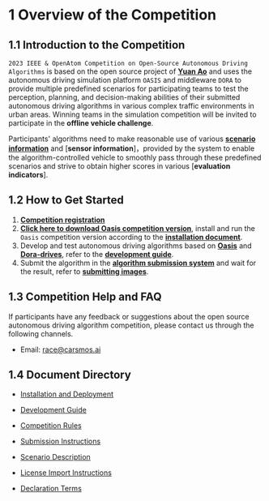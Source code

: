 
# 1 Overview of the Competition

## 1.1 Introduction to the Competition

`2023 IEEE & OpenAtom Competition on Open-Source Autonomous Driving Algorithms` is based on the open source project of [**Yuan Ao**](https://www.carsmos.cn) and uses the autonomous driving simulation platform `OASIS` and middleware `DORA` to provide multiple predefined scenarios for participating teams to test the perception, planning, and decision-making abilities of their submitted autonomous driving algorithms in various complex traffic environments in urban areas. Winning teams in the simulation competition will be invited to participate in the **offline vehicle challenge**.

<!-- For each scenario, the autonomous driving vehicle controlled by the participant's algorithm will be initialized at a starting point and instructed to drive to a predefined endpoint. The scenario includes various elements such as weather, lighting conditions, traffic flow (vehicles, pedestrians), traffic lights, traffic signs, roadblocks, etc. -->

Participants' algorithms need to make reasonable use of various [**scenario information**](en/scenarios_en.md) and [**sensor information**]，provided by the system to enable the algorithm-controlled vehicle to smoothly pass through these predefined scenarios and strive to obtain higher scores in various [**evaluation indicators**].

## 1.2 How to Get Started

1. [**Competition registration**](https://)
2. [**Click here to download Oasis competition version**](https://carsmos.oss-cn-chengdu.aliyuncs.com/carsmos.tar.gz), install and run the `Oasis` competition version according to the [__installation document__](en/install_en.md).
3. Develop and test autonomous driving algorithms based on [**Oasis**](https://guardstrike.com/sim.html) and [**Dora-drives**](https://github.com/dora-rs/dora-drives), refer to the [__development guide__](en/start_en.md).
4. Submit the algorithm in the [**algorithm submission system**](https://) and wait for the result, refer to [**submitting images**](en/submit_en.md).

## 1.3 Competition Help and FAQ
If participants have any feedback or suggestions about the open source autonomous driving algorithm competition, please contact us through the following channels.

- Email: race@carsmos.ai
<!-- 
If participants have any questions during the competition, they are welcome to join the discussion group.

- **DingTalk** scan the QR code below to join the group:
  
  ![QR code](../images/QRcode.png) -->

## 1.4 Document Directory

- [Installation and Deployment](en/install_en)

- [Development Guide](en/start_en)

- [Competition Rules](en/rules_en)

- [Submission Instructions](en/submit_en)

- [Scenario Description](en/scenarios_en)

- [License Import Instructions](en/license_en)

- [Declaration Terms](en/clause_en)

